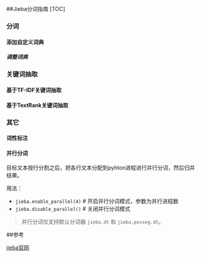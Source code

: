 ##Jieba分词指南
[TOC]

### 分词

#### 添加自定义词典

##### 调整词典

### 关键词抽取

#### 基于TF-IDF关键词抽取

#### 基于TextRank关键词抽取

### 其它

#### 词性标注

#### 并行分词

目标文本按行分割之后，把各行文本分配到pyhton进程进行并行分词，然后归并结果。

用法：

- `jieba.enable_parallel(4)` # 开启并行分词模式，参数为并行进程数
- `jieba.disable_parallel()` # 关闭并行分词模式

> 并行分词仅支持默认分词器 `jieba.dt` 和 `jieba.posseg.dt`。

 ##参考

[jieba官网](https://github.com/fxsjy/jieba)